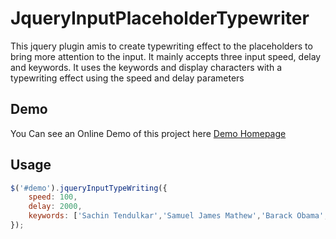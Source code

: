 
# JqueryInputPlaceholderTypewriter
This jquery plugin amis to create typewriting effect to the placeholders to bring more attention to the input. It mainly accepts three input speed, delay and keywords. It uses the keywords and display characters with a typewriting effect using the speed and delay parameters

## Demo
You Can see an Online Demo of this project here
[Demo Homepage](http://samuelj90.github.io/JqueryTypewriter/ "Demo Homepage")

## Usage
```javascript
$('#demo').jqueryInputTypeWriting({
	speed: 100,
	delay: 2000,
	keywords: ['Sachin Tendulkar','Samuel James Mathew','Barack Obama','Apple News','India','Iam Feeling Happy'],
});

